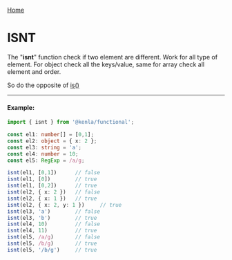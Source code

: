 [Home](./../../README.md)

# ISNT

The "**isnt**" function check if two element are different. Work for all type of element. For object check all the keys/value, same for array check all element and order.

So do the opposite of [is()](./../is/is.md)

--------------
#### Example:
``` typescript
import { isnt } from '@kenla/functional';

const el1: number[] = [0,1];
const el2: object = { x: 2 };
const el3: string = 'a';
const el4: number = 10;
const el5: RegExp = /a/g;

isnt(el1, [0,1])      // false
isnt(el1, [0])        // true
isnt(el1, [0,2])      // true
isnt(el2, { x: 2 })   // false
isnt(el2, { x: 1 })   // true
isnt(el2, { x: 2, y: 1 })     // true
isnt(el3, 'a')        // false
isnt(el3, 'b')        // true
isnt(el4, 10)         // false
isnt(el4, 11)         // true
isnt(el5, /a/g)       // false
isnt(el5, /b/g)       // true
isnt(el5, '/b/g')     // true
```
